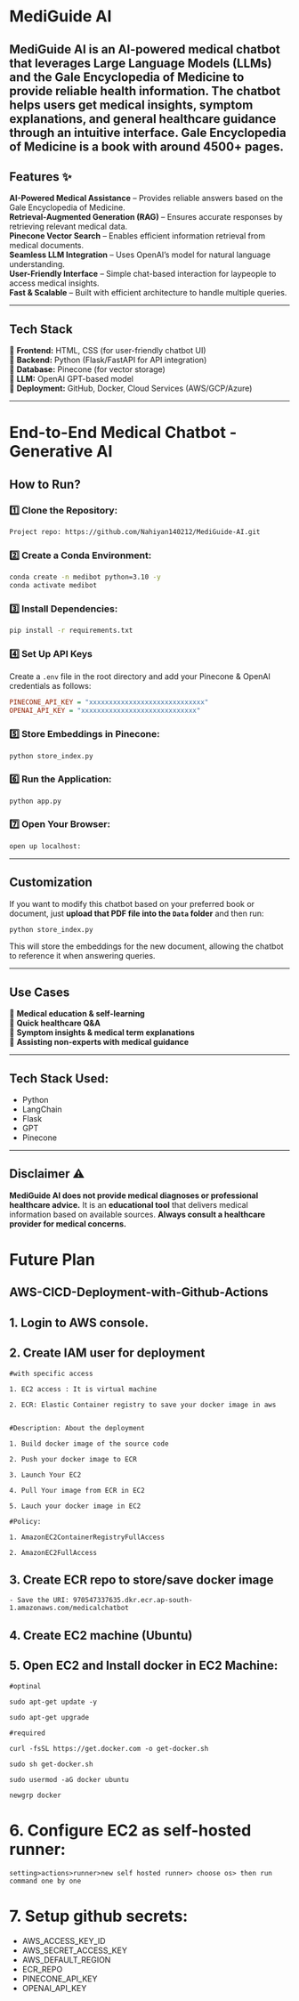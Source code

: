 # MediGuide AI

MediGuide AI is an **AI-powered medical chatbot** that leverages **Large Language Models (LLMs)** and the **Gale Encyclopedia of Medicine** to provide **reliable health information**. The chatbot helps users get **medical insights, symptom explanations, and general healthcare guidance** through an intuitive interface. **Gale Encyclopedia of Medicine** is a book with around 4500+ pages.
---

## Features ✨
**AI-Powered Medical Assistance** – Provides reliable answers based on the Gale Encyclopedia of Medicine.  
**Retrieval-Augmented Generation (RAG)** – Ensures accurate responses by retrieving relevant medical data.  
**Pinecone Vector Search** – Enables efficient information retrieval from medical documents.  
**Seamless LLM Integration** – Uses OpenAI’s model for natural language understanding.  
**User-Friendly Interface** – Simple chat-based interaction for laypeople to access medical insights.  
**Fast & Scalable** – Built with efficient architecture to handle multiple queries.  

---

## Tech Stack 
🔹 **Frontend:** HTML, CSS (for user-friendly chatbot UI)  
🔹 **Backend:** Python (Flask/FastAPI for API integration)  
🔹 **Database:** Pinecone (for vector storage)  
🔹 **LLM:** OpenAI GPT-based model  
🔹 **Deployment:** GitHub, Docker, Cloud Services (AWS/GCP/Azure)  

---

# End-to-End Medical Chatbot - Generative AI

## How to Run?

### 1️⃣ Clone the Repository:
```bash
Project repo: https://github.com/Nahiyan140212/MediGuide-AI.git
```

### 2️⃣ Create a Conda Environment:
```bash
conda create -n medibot python=3.10 -y
conda activate medibot
```

### 3️⃣ Install Dependencies:
```bash
pip install -r requirements.txt
```

### 4️⃣ Set Up API Keys
Create a `.env` file in the root directory and add your Pinecone & OpenAI credentials as follows:
```ini
PINECONE_API_KEY = "xxxxxxxxxxxxxxxxxxxxxxxxxxxxx"
OPENAI_API_KEY = "xxxxxxxxxxxxxxxxxxxxxxxxxxxxx"
```

### 5️⃣ Store Embeddings in Pinecone:

```bash
python store_index.py
```

### 6️⃣ Run the Application:
```bash
python app.py
```

### 7️⃣ Open Your Browser:
```bash
open up localhost:
```

---

## Customization 
If you want to modify this chatbot based on your preferred book or document, just **upload that PDF file into the `Data` folder** and then run:
```bash
python store_index.py
```
This will store the embeddings for the new document, allowing the chatbot to reference it when answering queries.

---

## Use Cases 
🔹 **Medical education & self-learning**  
🔹 **Quick healthcare Q&A**  
🔹 **Symptom insights & medical term explanations**  
🔹 **Assisting non-experts with medical guidance**  

---

## Tech Stack Used:
- Python
- LangChain
- Flask
- GPT
- Pinecone

---

## Disclaimer ⚠
**MediGuide AI does not provide medical diagnoses or professional healthcare advice.** It is an **educational tool** that delivers medical information based on available sources. **Always consult a healthcare provider for medical concerns.**



# Future Plan
## AWS-CICD-Deployment-with-Github-Actions

## 1. Login to AWS console.

## 2. Create IAM user for deployment

	#with specific access

	1. EC2 access : It is virtual machine

	2. ECR: Elastic Container registry to save your docker image in aws


	#Description: About the deployment

	1. Build docker image of the source code

	2. Push your docker image to ECR

	3. Launch Your EC2 

	4. Pull Your image from ECR in EC2

	5. Lauch your docker image in EC2

	#Policy:

	1. AmazonEC2ContainerRegistryFullAccess

	2. AmazonEC2FullAccess

	
## 3. Create ECR repo to store/save docker image
    - Save the URI: 970547337635.dkr.ecr.ap-south-1.amazonaws.com/medicalchatbot

	
## 4. Create EC2 machine (Ubuntu) 

## 5. Open EC2 and Install docker in EC2 Machine:
	
	
	#optinal

	sudo apt-get update -y

	sudo apt-get upgrade
	
	#required

	curl -fsSL https://get.docker.com -o get-docker.sh

	sudo sh get-docker.sh

	sudo usermod -aG docker ubuntu

	newgrp docker
	
# 6. Configure EC2 as self-hosted runner:
    setting>actions>runner>new self hosted runner> choose os> then run command one by one


# 7. Setup github secrets:

   - AWS_ACCESS_KEY_ID
   - AWS_SECRET_ACCESS_KEY
   - AWS_DEFAULT_REGION
   - ECR_REPO
   - PINECONE_API_KEY
   - OPENAI_API_KEY
